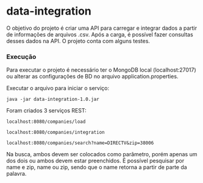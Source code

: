 # data-integration

O objetivo do projeto é criar uma API para carregar e integrar dados a partir de informações  de arquivos .csv.
Após a carga, é possível fazer consultas desses dados na API.
O projeto conta com alguns testes.

### Execução
Para executar o projeto é necessário ter o MongoDB local (localhost:27017) ou alterar as configurações de BD no arquivo application.properties.

Executar o arquivo para iniciar o serviço:
  
    java -jar data-integration-1.0.jar 

Foram criados 3 serviços REST:

    localhost:8080/companies/load

    localhost:8080/companies/integration

    localhost:8080/companies/search?name=DIRECTV&zip=38006

Na busca, ambos devem ser colocados como parâmetro, porém apenas um dos dois ou ambos devem estar preenchidos. É possível pesquisar por name e zip, name ou zip, sendo que o name retorna a partir de parte da palavra.

